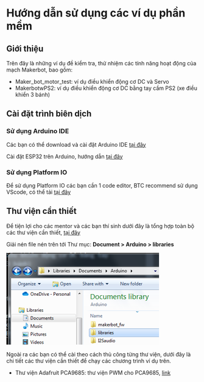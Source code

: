 # Hướng dẫn sử dụng các ví dụ phần mềm
## Giới thiệu 
Trên đây là những ví dụ đề kiểm tra, thử nhiệm các tính năng hoạt động của mạch Makerbot, bao gồm:
- Maker_bot_motor_test: ví dụ điều khiển động cơ DC và Servo
- MakerbotwPS2: ví dụ điều khiển động cơ DC bằng tay cầm PS2 (xe điều khiển 3 bánh)

## Cài đặt trình biên dịch
### Sử dụng Arduino IDE
Các bạn có thể download và cài đặt Arduino IDE [tại đây](https://www.arduino.cc/en/software)

Cài đặt ESP32 trên Arduino, hướng dẫn [tại đây](../docs/Tutorial_Docs/Cài-đặt-thư-viện-ESP32-trên-Arduino-IDE.pdf) 

### Sử dụng Platform IO
Để sử dụng Platform IO các bạn cần 1 code editor, BTC recommend sử dụng VScode, có thể tải [tại đây](https://code.visualstudio.com/download) 

## Thư viện cần thiết

Để tiện lợi cho các mentor và các bạn thí sinh dưới đây là tổng hợp toàn bộ các thư viện cần thiết, [tại đây](https://rogosmart-my.sharepoint.com/:u:/g/personal/tu_danganh_rogo_com_vn/ESJKm2XPhw9Hl89-lLPU8d4B54ctBPSGGFCmoeG4xCfOxw?e=gbFQdg)  


Giải nén file nén trên tới Thư mục: **Document > Arduino > libraries** 

![](../images/library_window.PNG) 

Ngoài ra các bạn có thể cài theo cách thủ công từng thư viện, dưới đây là chi tiết các thư viện cần thiết để chạy các chương trình ví dụ trên.

- Thư viện Adafruit PCA9685: thư viện PWM cho PCA9685, [link](https://github.com/adafruit/Adafruit-PWM-Servo-Driver-Library)
